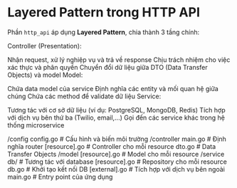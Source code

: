 # Layered Pattern trong HTTP API

Phần `http_api` áp dụng **Layered Pattern**, chia thành 3 tầng chính:

Controller (Presentation):

Nhận request, xử lý nghiệp vụ và trả về response
Chịu trách nhiệm cho việc xác thực và phân quyền
Chuyển đổi dữ liệu giữa DTO (Data Transfer Objects) và model
Model:

Chứa data model của service
Định nghĩa các entity và mối quan hệ giữa chúng
Chứa các method để validate dữ liệu
Service:

Tương tác với cơ sở dữ liệu (ví dụ: PostgreSQL, MongoDB, Redis)
Tích hợp với dịch vụ bên thứ ba (Twilio, email,...)
Gọi đến các service khác trong hệ thống microservice


/config
    config.go           # Cấu hình và biến môi trường
/controller
    main.go             # Định nghĩa router
    [resource].go       # Controller cho mỗi resource
    dto.go              # Data Transfer Objects
/model
    [resource].go       # Model cho mỗi resource
/service
    db/                 # Tương tác với database
        [resource].go   # Repository cho mỗi resource
        db.go           # Khởi tạo kết nối DB
    [external].go       # Tích hợp với dịch vụ bên ngoài
main.go                 # Entry point của ứng dụng